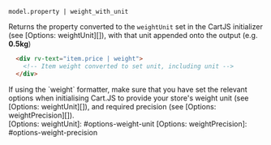 `model.property | weight_with_unit`

Returns the property converted to the `weightUnit` set in the CartJS initializer (see [Options: weightUnit][]), with that unit appended onto the output (e.g. **0.5kg**)

```html
  <div rv-text="item.price | weight">
    <!-- Item weight converted to set unit, including unit -->
  </div>
```

<div class="callout callout-warning">
  <p style="margin-bottom: 0;">
    If using the `weight` formatter, make sure that you have set the relevant options when initialising Cart.JS to provide your store's weight unit (see [Options: weightUnit][]), and required precision (see [Options: weightPrecision][]).
  </p>
</div>
[Options: weightUnit]: #options-weight-unit
[Options: weightPrecision]: #options-weight-precision